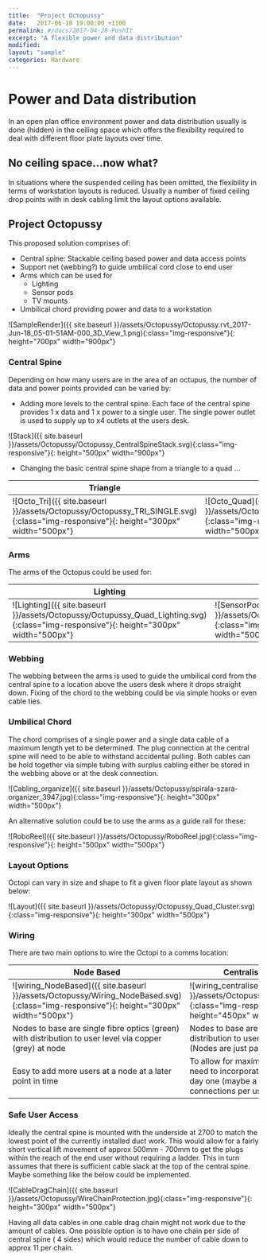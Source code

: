```yaml
---
title:  "Project Octopussy"
date:   2017-06-18 19:00:00 +1100
permalink: #/docs/2017-04-28-PushIt
excerpt: "A flexible power and data distribution"
modified:
layout: "sample"
categories: Hardware
---
```


# Power and Data distribution

In an open plan office environment power and data distribution usually is done (hidden) in the ceiling space which offers the flexibility required to deal with different floor plate layouts over time.

## No ceiling space...now what?

In situations where the suspended ceiling has been omitted, the flexibility in terms of workstation layouts is reduced. Usually a number of fixed ceiling drop points with in desk cabling limit the layout options available.

## Project Octopussy

This proposed solution comprises of:

* Central spine: Stackable ceiling based power and data access points
* Support net (webbing?) to guide umbilical cord close to end user
* Arms which can be used for
    * Lighting
    * Sensor pods
    * TV mounts
* Umbilical chord providing power and data to a workstation

![SampleRender]({{ site.baseurl }}/assets/Octopussy/Octopussy.rvt_2017-Jun-18_05-01-51AM-000_3D_View_1.png){:class="img-responsive"}{: height="700px" width="900px"}

### Central Spine

Depending on how many users are in the area of an octupus, the number of data and power points provided can be varied by:

* Adding more levels to the central spine. Each face of the central spine provides 1 x data and 1 x power to a single user. The single power outlet is used to supply up to x4 outlets at the users desk.

![Stack]({{ site.baseurl }}/assets/Octopussy/Octopussy_CentralSpineStack.svg){:class="img-responsive"}{: height="500px" width="900px"}

* Changing the basic central spine shape from a triangle to a quad ...

| Triangle | Square |
|----|-----|
| ![Octo_Tri]({{ site.baseurl }}/assets/Octopussy/Octopussy_TRI_SINGLE.svg){:class="img-responsive"}{: height="300px" width="500px"} | ![Octo_Quad]({{ site.baseurl }}/assets/Octopussy/OCTOPUSSY_QUAD_SINGLE.svg){:class="img-responsive"}{: height="300px" width="500px"} |

### Arms

The arms of the Octopus could be used for:

| Lighting | Sensors | Monitor |
|---------|-------|--------|
| ![Lighting]({{ site.baseurl }}/assets/Octopussy/Octupussy_Quad_Lighting.svg){:class="img-responsive"}{: height="300px" width="500px"} | ![SensorPods]({{ site.baseurl }}/assets/Octopussy/Octupussy_Quad_SensorPods.svg){:class="img-responsive"}{: height="300px" width="500px"} | ![TV]({{ site.baseurl }}/assets/Octopussy/FLATPNLCEIL.jpg){:class="img-responsive"}{: height="200px" width="500px"} |

### Webbing

The webbing between the arms is used to guide the umbilical cord from the central spine to a location above the users desk where it drops straight down. Fixing of the chord to the webbing could be via simple hooks or even cable ties.

### Umbilical Chord

The chord comprises of a single power and a single data cable of a maximum length yet to be determined. The plug connection at the central spine will need to be able to withstand accidental pulling. Both cables can be hold together via simple tubing with surplus cabling either be stored in the webbing above or at the desk connection.

![Cabling_organize]({{ site.baseurl }}/assets/Octopussy/spirala-szara-organizer_3947.jpg){:class="img-responsive"}{: height="300px" width="500px"}

An alternative solution could be to use the arms as a guide rail for these:

![RoboReel]({{ site.baseurl }}/assets/Octopussy/RoboReel.jpg){:class="img-responsive"}{: height="500px" width="500px"}

### Layout Options

Octopi can vary in size and shape to fit a given floor plate layout as shown below:

![Layout]({{ site.baseurl }}/assets/Octopussy/Octopussy_Quad_Cluster.svg){:class="img-responsive"}{: height="300px" width="500px"} 

### Wiring

There are two main options to wire the Octopi to a comms location:

| Node Based | Centralised on Floor plate |
|-----------|-------------------------|
| ![wiring_NodeBased]({{ site.baseurl }}/assets/Octopussy/Wiring_NodeBased.svg){:class="img-responsive"}{: height="300px" width="500px"} | ![wiring_centralised]({{ site.baseurl }}/assets/Octopussy/Wiring_Centralised.svg){:class="img-responsive"}{: height="450px" width="650px"} |
| Nodes to base are single fibre optics (green) with distribution to user level via copper (grey) at node | Nodes to base are copper cable (grey) with distribution to user level at central location (Nodes are just pass through points) |
| Easy to add more users at a node at a later point in time | To allow for maximum flexibility nodes will need to incorporate future user numbers at day one (maybe a factor of 1.5 or 1.75 connections per user) |

### Safe User Access

Ideally the central spine is mounted with the underside at 2700 to match the lowest point of the currently installed duct work. This would allow for a fairly short vertical lift movement of approx 500mm - 700mm to get the plugs within the reach of the end user without requiring a ladder. This in turn assumes that there is sufficient cable slack at the top of the central spine. Maybe something like the below could be implemented.

![CableDragChain]({{ site.baseurl }}/assets/Octopussy/WireChainProtection.jpg){:class="img-responsive"}{: height="300px" width="500px"} 

Having all data cables in one cable drag chain might not work due to the amount of cables. One possible option is to have one chain per side of central spine ( 4 sides) which would reduce the number of cable down to approx 11 per chain.
